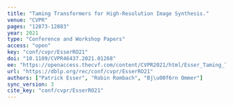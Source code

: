 ```yaml
---
title: "Taming Transformers for High-Resolution Image Synthesis."
venue: "CVPR"
pages: "12873-12883"
year: 2021
type: "Conference and Workshop Papers"
access: "open"
key: "conf/cvpr/EsserRO21"
doi: "10.1109/CVPR46437.2021.01268"
ee: "https://openaccess.thecvf.com/content/CVPR2021/html/Esser_Taming_Transformers_for_High-Resolution_Image_Synthesis_CVPR_2021_paper.html"
url: "https://dblp.org/rec/conf/cvpr/EsserRO21"
authors: ["Patrick Esser", "Robin Rombach", "Bj\u00f6rn Ommer"]
sync_version: 3
cite_key: "conf/cvpr/EsserRO21"
---
```

